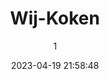 ---
index: 7332
title: "Wij-Koken"
subtitle: ""
author: 1
date: "2023-04-19 21:58:48"
date_gmt: "2023-04-19 19:58:48"
excerpt: ""
content: "<p>\r\n\"Alle werken en geen eten maakt kinderen zwak en zwakke kinderen\". \r\n</p>\r\n<p>\r\nIemand die het voedsel leert verbouwen, planten, irrigeren, verzorgen en oogsten, zou wonderbaarlijk goed moeten weten hoe het voedsel dat hij of zij heeft geproduceerd, moet worden gekookt.\r\n</p>\r\n<p>\r\nWe-Cook is een ArtKids-programma waarmee kinderen leren hoe ze het voedsel dat ze hebben geproduceerd moeten koken.\r\n</p>\r\n<p>\r\nIn dit programma worden kinderen naar de markt gebracht om enkele van de ingrediënten te kopen die ze niet hebben geproduceerd (omdat niemand alle ingrediënten produceert). Op deze manier worden kinderen blootgesteld aan aankopen en kosten van ingrediënten in onze markten. Kinderachtig doen kinderen mee aan prijzen en aankopen (leuk).\r\n</p>\r\n<p>\r\nZodra de aangeworven ingrediënten zijn voltooid, bereiden kinderen, begeleid door een volwassene, een heerlijk gerecht met enkele van de ingrediënten die ze in KidsFarm hebben geproduceerd. Daarna wordt de maaltijd als één gezin geserveerd en samen gegeten.\r\n</p>\r\n<p>\r\nDat is KidsFarm\r\n</p>\r\n\r\n            <figure class=\"image is-2by1 box effect-selena has-text-left has-text-white has-text-weight-semibold has-text-shadow\">\r\n                <div class=\"dcll-bgwrap\" style=\"background-color:#4e4540;\"></div><img src=\"data:image/gif;base64,R0lGODlhAQABAIABAE5FQAAAACwAAAAAAQABAAACAkQBADs=\" data-src=\"https://www.artkidsfoundation.org/app/uploads/2023/04/we-cook-3-270x180.jpg\" alt=\"\" width=\"270\" height=\"180\" class=\"lazyload alignnone size-medium wp-image-7330 dcll-image dcll-placeholder\" />\r\n\r\n                <figcaption>\r\n                    <p class=\"title has-text-white is-size-5-desktop is-size-6-touch\"></p>\r\n                    <p class=\"subtitle has-text-white is-size-6-desktop is-size-7-touch\"></p>\r\n                    <p class=\"content\"></p>\r\n                </figcaption>\r\n            </figure>\r\n\r\n"
status: "publish"
comment_status: "closed"
name: "wij-koken"
modified: "2023-04-19 22:16:10"
modified_gmt: "2023-04-19 20:16:10"
content_filtered: ""
parent: 296
guid: "https://www.artkidsfoundation.org/?page_id=7332"
type: "page"
comment_count: 0
categories: []
tags: []
---